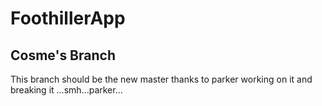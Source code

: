 # FoothillerApp

## Cosme's Branch

This branch should be the new master thanks to parker working on it and breaking it
...smh...parker...

